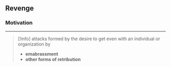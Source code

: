 ## **Revenge**

### Motivation
---
>[!info]
>attacks formed by the desire to get even with an individual or organization by 
>- **emabrassment**
>- **other forms of retribution**

